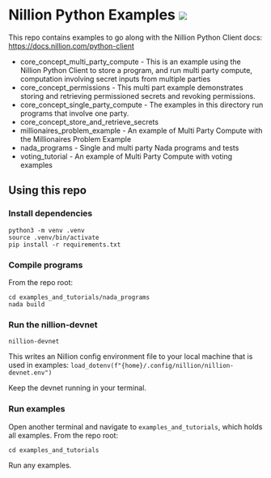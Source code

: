 # Nillion Python Examples <a href="https://github.com/NillionNetwork/nillion-python-starter/blob/main/LICENSE"><img src="https://img.shields.io/badge/license-MIT-blue.svg"></a>

This repo contains examples to go along with the Nillion Python Client docs: https://docs.nillion.com/python-client

- core_concept_multi_party_compute - This is an example using the Nillion Python Client to store a program, and run multi party compute, computation involving secret inputs from multiple parties
- core_concept_permissions - This multi part example demonstrates storing and retrieving permissioned secrets and revoking permissions.
- core_concept_single_party_compute - The examples in this directory run programs that involve one party.
- core_concept_store_and_retrieve_secrets
- millionaires_problem_example - An example of Multi Party Compute with the Millionaires Problem Example
- nada_programs - Single and multi party Nada programs and tests
- voting_tutorial - An example of Multi Party Compute with voting examples

## Using this repo

### Install dependencies

```
python3 -m venv .venv
source .venv/bin/activate
pip install -r requirements.txt
```

### Compile programs

From the repo root:

```
cd examples_and_tutorials/nada_programs
nada build
```

### Run the nillion-devnet

```
nillion-devnet
```

This writes an Nillion config environment file to your local machine that is used in examples: `load_dotenv(f"{home}/.config/nillion/nillion-devnet.env")`

Keep the devnet running in your terminal.

### Run examples

Open another terminal and navigate to `examples_and_tutorials`, which holds all examples. From the repo root:

```
cd examples_and_tutorials
```

Run any examples.
